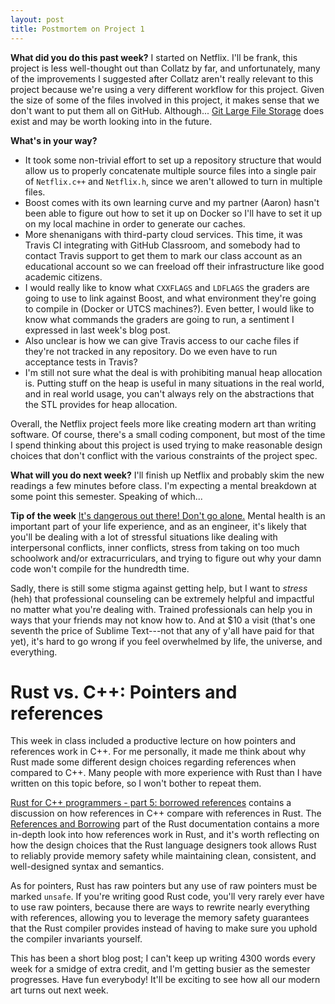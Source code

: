 ```yaml
---
layout: post
title: Postmortem on Project 1
---
```


**What did you do this past week?** I started on Netflix. I'll be frank, this project is less well-thought out than Collatz by far, and unfortunately, many of the improvements I suggested after Collatz aren't really relevant to this project because we're using a very different workflow for this project. Given the size of some of the files involved in this project, it makes sense that we don't want to put them all on GitHub. Although... [Git Large File Storage](https://git-lfs.github.com/) does exist and may be worth looking into in the future.

**What's in your way?**

* It took some non-trivial effort to set up a repository structure that would allow us to properly concatenate multiple source files into a single pair of `Netflix.c++` and `Netflix.h`, since we aren't allowed to turn in multiple files.
* Boost comes with its own learning curve and my partner (Aaron) hasn't been able to figure out how to set it up on Docker so I'll have to set it up on my local machine in order to generate our caches.
* More shenanigans with third-party cloud services. This time, it was Travis CI integrating with GitHub Classroom, and somebody had to contact Travis support to get them to mark our class account as an educational account so we can freeload off their infrastructure like good academic citizens.
* I would really like to know what `CXXFLAGS` and `LDFLAGS` the graders are going to use to link against Boost, and what environment they're going to compile in (Docker or UTCS machines?). Even better, I would like to know what commands the graders are going to run, a sentiment I expressed in last week's blog post.
* Also unclear is how we can give Travis access to our cache files if they're not tracked in any repository. Do we even have to run acceptance tests in Travis?
* I'm still not sure what the deal is with prohibiting manual heap allocation is. Putting stuff on the heap is useful in many situations in the real world, and in real world usage, you can't always rely on the abstractions that the STL provides for heap allocation.

Overall, the Netflix project feels more like creating modern art than writing software. Of course, there's a small coding component, but most of the time I spend thinking about this project is used trying to make reasonable design choices that don't conflict with the various constraints of the project spec.

**What will you do next week?** I'll finish up Netflix and probably skim the new readings a few minutes before class. I'm expecting a mental breakdown at some point this semester. Speaking of which...

**Tip of the week** [It's dangerous out there! Don't go alone.](https://cmhc.utexas.edu/) Mental health is an important part of your life experience, and as an engineer, it's likely that you'll be dealing with a lot of stressful situations like dealing with interpersonal conflicts, inner conflicts, stress from taking on too much schoolwork and/or extracurriculars, and trying to figure out why your damn code won't compile for the hundredth time.

Sadly, there is still some stigma against getting help, but I want to *stress* (heh) that professional counseling can be extremely helpful and impactful no matter what you're dealing with. Trained professionals can help you in ways that your friends may not know how to. And at $10 a visit (that's one seventh the price of Sublime Text---not that any of y'all have paid for that yet), it's hard to go wrong if you feel overwhelmed by life, the universe, and everything.

# Rust vs. C++: Pointers and references

This week in class included a productive lecture on how pointers and references work in C++. For me personally, it made me think about why Rust made some different design choices regarding references when compared to C++. Many people with more experience with Rust than I have written on this topic before, so I won't bother to repeat them.

[Rust for C++ programmers - part 5: borrowed references](https://featherweightmusings.blogspot.com/2014/05/rust-for-c-programmers-part-5-borrowed.html) contains a discussion on how references in C++ compare with references in Rust. The [References and Borrowing](https://doc.rust-lang.org/book/references-and-borrowing.html) part of the Rust documentation contains a more in-depth look into how references work in Rust, and it's worth reflecting on how the design choices that the Rust language designers took allows Rust to reliably provide memory safety while maintaining clean, consistent, and well-designed syntax and semantics.

As for pointers, Rust has raw pointers but any use of raw pointers must be marked `unsafe`. If you're writing good Rust code, you'll very rarely ever have to use raw pointers, because there are ways to rewrite nearly everything with references, allowing you to leverage the memory safety guarantees that the Rust compiler provides instead of having to make sure you uphold the compiler invariants yourself.

This has been a short blog post; I can't keep up writing 4300 words every week for a smidge of extra credit, and I'm getting busier as the semester progresses. Have fun everybody! It'll be exciting to see how all our modern art turns out next week.
